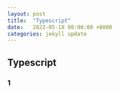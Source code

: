 ```yaml
---
layout: post
title:  "Typescript"
date:   2022-05-18 00:00:00 +0800
categories: jekyll update
---
```


## Typescript

### 1
